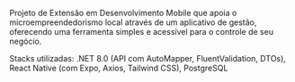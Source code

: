 Projeto de Extensão em Desenvolvimento Mobile que apoia o microempreendedorismo local através de um aplicativo de gestão, oferecendo uma ferramenta simples e acessível para o controle de seu negócio.

Stacks utilizadas: .NET 8.0 (API com AutoMapper, FluentValidation, DTOs), React Native (com Expo, Axios, Tailwind CSS), PostgreSQL
